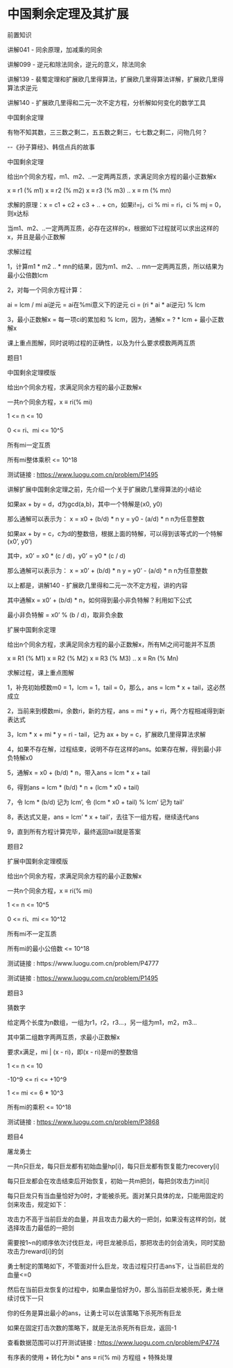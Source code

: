 # 中国剩余定理及其扩展

前置知识

讲解041 \- 同余原理，加减乘的同余

讲解099 \- 逆元和除法同余，逆元的意义，除法同余

讲解139 \- 裴蜀定理和扩展欧几里得算法，扩展欧几里得算法详解，扩展欧几里得算法求逆元

讲解140 \- 扩展欧几里得和二元一次不定方程，分析解如何变化的数学工具

中国剩余定理

有物不知其数，三三数之剩二，五五数之剩三，七七数之剩二，问物几何？

\-\-《孙子算经》、韩信点兵的故事

中国剩余定理

给出n个同余方程，m1、m2、\.\.一定两两互质，求满足同余方程的最小正数解x

x ≡ r1 \(% m1\)  x ≡ r2 \(% m2\)   x ≡ r3 \(% m3\) \.\.  x ≡ rn \(% mn\)

求解的原理：x = c1 \+ c2 \+ c3 \+ \.\. \+ cn，如果i\!=j，ci % mi = ri，ci % mj = 0，则x达标

当m1、m2、\.\.一定两两互质，必存在这样的x，根据如下过程就可以求出这样的x，并且是最小正数解

求解过程

1，计算m1 \* m2 \.\. \* mn的结果，因为m1、m2、\.\. mn一定两两互质，所以结果为最小公倍数lcm

2，对每一个同余方程计算：

ai = lcm / mi    ai逆元 = ai在%mi意义下的逆元    ci = \(ri \* ai \* ai逆元\) % lcm

3，最小正数解x = 每一项ci的累加和 % lcm，因为，通解x = ? \* lcm \+ 最小正数解x

课上重点图解，同时说明过程的正确性，以及为什么要求模数两两互质

题目1

中国剩余定理模版

给出n个同余方程，求满足同余方程的最小正数解x

一共n个同余方程，x ≡ ri\(% mi\)

1 <= n <= 10

0 <= ri、mi <= 10^5

所有mi一定互质

所有mi整体乘积 <= 10^18

测试链接 : [https://www\.luogu\.com\.cn/problem/P1495](https://www.luogu.com.cn/problem/P1495)

讲解扩展中国剩余定理之前，先介绍一个关于扩展欧几里得算法的小结论

如果ax \+ by = d，d为gcd\(a\,b\)，其中一个特解是\(x0\, y0\)

那么通解可以表示为： x = x0 \+ \(b/d\) \* n       y = y0 \- \(a/d\) \* n       n为任意整数

如果ax \+ by = c，c为d的整数倍，根据上面的特解，可以得到该等式的一个特解\(x0’\, y0’\)

其中，x0’ = x0 \* \(c / d\)，y0’ = y0 \* \(c / d\)

那么通解可以表示为： x = x0’ \+ \(b/d\) \* n      y = y0’ \- \(a/d\) \* n      n为任意整数

以上都是，讲解140 \- 扩展欧几里得和二元一次不定方程，讲的内容

其中通解x = x0’ \+ \(b/d\) \* n，如何得到最小非负特解？利用如下公式

最小非负特解 = x0’ % \(b / d\)，取非负余数

扩展中国剩余定理

给出n个同余方程，求满足同余方程的最小正数解x，所有Mi之间可能并不互质

x ≡ R1 \(% M1\)  x ≡ R2 \(% M2\)   x ≡ R3 \(% M3\) \.\.  x ≡ Rn \(% Mn\)

求解过程，课上重点图解

1，补充初始模数m0 = 1，lcm = 1，tail = 0，那么，ans = lcm \* x \+ tail，这必然成立

2，当前来到模数mi，余数ri，新的方程，ans = mi \* y \+ ri，两个方程相减得到新表达式

3，lcm \* x \+ mi \* y = ri \- tail，记为 ax \+ by = c，扩展欧几里得算法求解

4，如果不存在解，过程结束，说明不存在这样的ans。如果存在解，得到最小非负特解x0

5，通解x = x0 \+ \(b/d\) \* n，带入ans = lcm \* x \+ tail

6，得到ans = lcm \* \(b/d\) \* n \+ \(lcm \* x0 \+ tail\)

7，令 lcm \* \(b/d\) 记为 lcm’\, 令 \(lcm \* x0 \+ tail\) % lcm’ 记为 tail’

8，表达式又是，ans = lcm’ \* x \+ tail’，去往下一组方程，继续迭代ans

9，直到所有方程计算完毕，最终返回tail就是答案

题目2

扩展中国剩余定理模版

给出n个同余方程，求满足同余方程的最小正数解x

一共n个同余方程，x ≡ ri\(% mi\)

1 <= n <= 10^5

0 <= ri、mi <= 10^12

所有mi不一定互质

所有mi的最小公倍数 <= 10^18

测试链接 : https://www\.luogu\.com\.cn/problem/P4777

测试链接 : [https://www\.luogu\.com\.cn/problem/P1495](https://www.luogu.com.cn/problem/P1495)

题目3

猜数字

给定两个长度为n数组，一组为r1，r2，r3\.\.\.，另一组为m1，m2，m3\.\.\.

其中第二组数字两两互质，求最小正数解x

要求x满足，mi | \(x \- ri\)，即\(x \- ri\)是mi的整数倍

1 <= n <= 10

\-10^9 <= ri <= \+10^9

1 <= mi <= 6 \* 10^3

所有mi的乘积 <= 10^18

测试链接 : [https://www\.luogu\.com\.cn/problem/P3868](https://www.luogu.com.cn/problem/P3868)

题目4

屠龙勇士

一共n只巨龙，每只巨龙都有初始血量hp\[i\]，每只巨龙都有恢复能力recovery\[i\]

每只巨龙都会在攻击结束后开始恢复，初始一共m把剑，每把剑攻击力init\[i\]

每只巨龙只有当血量恰好为0时，才能被杀死。面对某只具体的龙，只能用固定的剑来攻击，规定如下：

攻击力不高于当前巨龙的血量，并且攻击力最大的一把剑，如果没有这样的剑，就选择攻击力最低的一把剑

需要按1~n的顺序依次讨伐巨龙，i号巨龙被杀后，那把攻击的剑会消失，同时奖励攻击力reward\[i\]的剑

勇士制定的策略如下，不管面对什么巨龙，攻击过程只打击ans下，让当前巨龙的血量<=0

然后在当前巨龙恢复的过程中，如果血量恰好为0，那么当前巨龙被杀死，勇士继续讨伐下一只

你的任务是算出最小的ans，让勇士可以在该策略下杀死所有巨龙

如果在固定打击次数的策略下，就是无法杀死所有巨龙，返回\-1

查看数据范围可以打开测试链接 : [https://www\.luogu\.com\.cn/problem/P4774](https://www.luogu.com.cn/problem/P4774)

有序表的使用 \+ 转化为bi \* ans ≡ ri\(% mi\) 方程组 \+ 特殊处理

